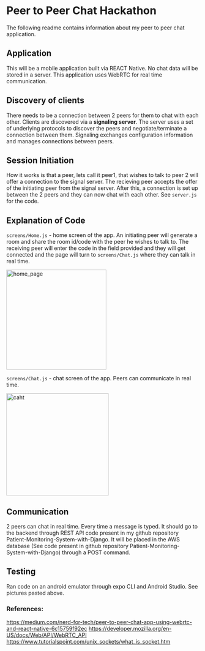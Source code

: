# Peer to Peer Chat Hackathon

The following readme contains information about my peer to peer chat application.

## Application

This will be a mobile application built via REACT Native. No chat data will be stored in a server. This application uses WebRTC for real time communication. 

## Discovery of clients

There needs to be a connection between 2 peers for them to chat with each other. Clients are discovered via a **signaling server**. The server uses a set of underlying protocols to discover the peers and negotiate/terminate a connection between them. Signaling exchanges configuration information and manages connections between peers.

## Session Initiation 

How it works is that a peer, lets call it peer1, that wishes to talk to peer 2 will offer a connection to the signal server. The recieving peer accepts the offer of the initiating peer from the signal server. After this, a connection is set up between the 2 peers and they can now chat with each other. See ```server.js``` for the code.

## Explanation of Code

```screens/Home.js``` - home screen of the app. An initiating peer will generate a room and share the room id/code with the peer he wishes to talk to. The receiving peer will enter the code in the field provided and they will get connected and the page will turn to ```screens/Chat.js``` where they can talk in real time.

<img width="261" alt="home_page" src="https://user-images.githubusercontent.com/42751267/161842341-f580896f-8913-47ea-bd05-c3d2e5b331cc.PNG">

```screens/Chat.js``` - chat screen of the app. Peers can communicate in real time.

<img width="267" alt="caht" src="https://user-images.githubusercontent.com/42751267/161842427-fc546755-8fb8-4aaf-9e4c-f35d5e69bf78.PNG">

## Communication 

2 peers can chat in real time.
Every time a message is typed. It should go to the backend through REST API code present in my github repository Patient-Monitoring-System-with-Django. It will be placed in the AWS database (See code present in github repository Patient-Monitoring-System-with-Django) through a POST command. 

## Testing

Ran code on an android emulator through expo CLI and Android Studio. See pictures pasted above. 

### References:

https://medium.com/nerd-for-tech/peer-to-peer-chat-app-using-webrtc-and-react-native-6c15759f92ec
https://developer.mozilla.org/en-US/docs/Web/API/WebRTC_API
https://www.tutorialspoint.com/unix_sockets/what_is_socket.htm
